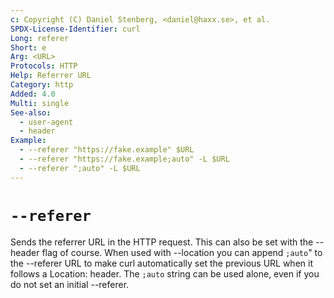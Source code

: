 ```yaml
---
c: Copyright (C) Daniel Stenberg, <daniel@haxx.se>, et al.
SPDX-License-Identifier: curl
Long: referer
Short: e
Arg: <URL>
Protocols: HTTP
Help: Referrer URL
Category: http
Added: 4.0
Multi: single
See-also:
  - user-agent
  - header
Example:
  - --referer "https://fake.example" $URL
  - --referer "https://fake.example;auto" -L $URL
  - --referer ";auto" -L $URL
---
```


# `--referer`

Sends the referrer URL in the HTTP request. This can also be set with the
--header flag of course. When used with --location you can append `;auto`" to
the --referer URL to make curl automatically set the previous URL when it
follows a Location: header. The `;auto` string can be used alone, even if you
do not set an initial --referer.
